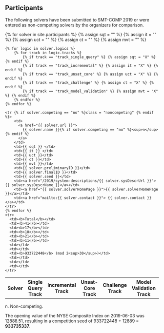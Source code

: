 ## Participants

The following solvers have been submitted to SMT-COMP 2019 or were entered as
non-competing solvers by the organizers for comparison.

<table>
    <tr>
        <th>Solver</th>
        <th>Single Query Track</th>
        <th>Incremental Track</th>
        <th>Unsat-Core Track</th>
        <th>Challenge Track</th>
        <th>Model Validation Track</th>
        <th>Preliminary Solver ID</th>
        <th>Final Solver ID</th>
        <th>Seed</th>
        <th>System Description</th>
        <th>Solver Homepage</th>
        <th>Contact</th>
    </tr>
    {% for solver in site.participants %}
    {% assign sqt = "" %}
    {% assign it = "" %}
    {% assign uct = "" %}
    {% assign ct = "" %}
    {% assign mvt = "" %}

    {% for logic in solver.logics %}
        {% for track in logic.tracks %}
            {% if track == "track_single_query" %} {% assign sqt = "X" %} {% endif %}
            {% if track == "track_incremental" %} {% assign it = "X" %} {% endif %}
            {% if track == "track_unsat_core" %} {% assign uct = "X" %} {% endif %}
            {% if track == "track_challenge" %} {% assign ct = "X" %} {% endif %}
            {% if track == "track_model_validation" %} {% assign mvt = "X" %} {% endif %}
        {% endfor %}
    {% endfor %}

    <tr {% if solver.competing == "no" %}class = "noncompeting" {% endif %}>
        <td>
          <a href="{{ solver.url }}">
            {{ solver.name }}{% if solver.competing == "no" %}<sup>n</sup>{% endif %}
          </a>
        </td>
        <td>{{ sqt }} </td>
        <td>{{ it }} </td>
        <td>{{ uct }}</td>
        <td>{{ ct }}</td>
        <td>{{ mvt }}</td>
        <td>{{ solver.preliminaryID }}</td>
        <td>{{ solver.finalID }}</td>
        <td>{{ solver.seed }}</td>
        <td><a href="/2019/system-descriptions/{{ solver.sysDescrUrl }}">{{ solver.sysDescrName }}</a></td>
        <td><a href="{{ solver.solverHomePage }}">{{ solver.solverHomePage }}</a></td>
        <td><a href="mailto:{{ solver.contact }}"> {{ solver.contact }}</a></td>
    </tr>
    {% endfor %}
    <tr>
      <td><b>Total</b></td>
      <td><b>41</b></td>
      <td><b>17</b></td>
      <td><b>10</b></td>
      <td><b>21</b></td>
      <td><b>11</b></td>
      <td></td>
      <td></td>
      <td><b>933722448</b> (mod 2<sup>30</sup>)</td>
      <td></td>
      <td></td>
      <td></td>
    </tr>
</table>
n. Non-competing.

The opening value of the NYSE Composite Index on 2019-06-03 was 12888.51, resulting in a competition seed of 933722448 + 12889 = <b>933735337</b>.
